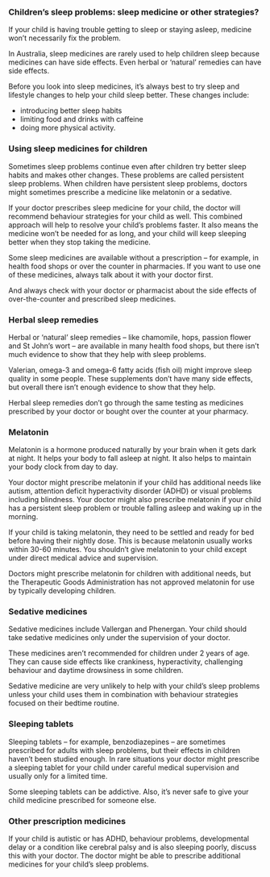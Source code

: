 ### Children’s sleep problems: sleep medicine or other strategies? ###
If your child is having trouble getting to sleep or staying asleep, medicine won’t necessarily fix the problem.

In Australia, sleep medicines are rarely used to help children sleep because medicines can have side effects. Even herbal or ‘natural’ remedies can have side effects.

Before you look into sleep medicines, it’s always best to try sleep and lifestyle changes to help your child sleep better. These changes include:

- introducing better sleep habits
- limiting food and drinks with caffeine
- doing more physical activity.


### Using sleep medicines for children ###
Sometimes sleep problems continue even after children try better sleep habits and makes other changes. These problems are called persistent sleep problems. When children have persistent sleep problems, doctors might sometimes prescribe a medicine like melatonin or a sedative.

If your doctor prescribes sleep medicine for your child, the doctor will recommend behaviour strategies for your child as well. This combined approach will help to resolve your child’s problems faster. It also means the medicine won’t be needed for as long, and your child will keep sleeping better when they stop taking the medicine.

Some sleep medicines are available without a prescription – for example, in health food shops or over the counter in pharmacies. If you want to use one of these medicines, always talk about it with your doctor first.

And always check with your doctor or pharmacist about the side effects of over-the-counter and prescribed sleep medicines.


### Herbal sleep remedies ###
Herbal or ‘natural’ sleep remedies – like chamomile, hops, passion flower and St John’s wort – are available in many health food shops, but there isn’t much evidence to show that they help with sleep problems.

Valerian, omega-3 and omega-6 fatty acids (fish oil) might improve sleep quality in some people. These supplements don’t have many side effects, but overall there isn’t enough evidence to show that they help.

Herbal sleep remedies don’t go through the same testing as medicines prescribed by your doctor or bought over the counter at your pharmacy.

### Melatonin ###
Melatonin is a hormone produced naturally by your brain when it gets dark at night. It helps your body to fall asleep at night. It also helps to maintain your body clock from day to day.

Your doctor might prescribe melatonin if your child has additional needs like autism, attention deficit hyperactivity disorder (ADHD) or visual problems including blindness. Your doctor might also prescribe melatonin if your child has a persistent sleep problem or trouble falling asleep and waking up in the morning.

If your child is taking melatonin, they need to be settled and ready for bed before having their nightly dose. This is because melatonin usually works within 30-60 minutes. You shouldn’t give melatonin to your child except under direct medical advice and supervision.

Doctors might prescribe melatonin for children with additional needs, but the Therapeutic Goods Administration has not approved melatonin for use by typically developing children.

### Sedative medicines ###
Sedative medicines include Vallergan and Phenergan. Your child should take sedative medicines only under the supervision of your doctor.

These medicines aren’t recommended for children under 2 years of age. They can cause side effects like crankiness, hyperactivity, challenging behaviour and daytime drowsiness in some children.

Sedative medicine are very unlikely to help with your child’s sleep problems unless your child uses them in combination with behaviour strategies focused on their bedtime routine.

### Sleeping tablets ###
Sleeping tablets – for example, benzodiazepines – are sometimes prescribed for adults with sleep problems, but their effects in children haven’t been studied enough. In rare situations your doctor might prescribe a sleeping tablet for your child under careful medical supervision and usually only for a limited time.

Some sleeping tablets can be addictive. Also, it’s never safe to give your child medicine prescribed for someone else.

### Other prescription medicines ###
If your child is autistic or has ADHD, behaviour problems, developmental delay or a condition like cerebral palsy and is also sleeping poorly, discuss this with your doctor. The doctor might be able to prescribe additional medicines for your child’s sleep problems.